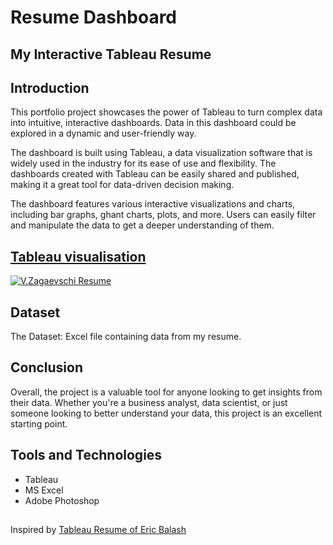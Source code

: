 # Resume Dashboard
## My Interactive Tableau Resume

## Introduction
This portfolio project showcases the power of Tableau to turn complex data into intuitive, interactive dashboards. Data in this dashboard could be explored in a dynamic and user-friendly way.

The dashboard is built using Tableau, a data visualization software that is widely used in the industry for its ease of use and flexibility. The dashboards created with Tableau can be easily shared and published, making it a great tool for data-driven decision making.

The dashboard features various interactive visualizations and charts, including bar graphs, ghant charts, plots, and more. Users can easily filter and manipulate the data to get a deeper understanding of them.


## [Tableau visualisation](https://public.tableau.com/views/VeaceslavZagaevschiResume/V_ZagaevschiResume?:language=en-GB&:embed=y&:display_count=n&:origin=viz_share_link)

<div class='tableauPlaceholder' id='viz1691568884705' style='position: relative'><noscript><a href='https:&#47;&#47;github.com&#47;vzagaevschi&#47;Data-Analysis-Portfolio&#47;tree&#47;main&#47;Resume_Dashboard'><img alt='V.Zagaevschi Resume ' src='https:&#47;&#47;public.tableau.com&#47;static&#47;images&#47;Ve&#47;VeaceslavZagaevschiResume&#47;V_ZagaevschiResume&#47;1_rss.png' style='border: none' /></a></noscript><object class='tableauViz'  style='display:none;'><param name='host_url' value='https%3A%2F%2Fpublic.tableau.com%2F' /> <param name='embed_code_version' value='3' /> <param name='path' value='views&#47;VeaceslavZagaevschiResume&#47;V_ZagaevschiResume?:language=en-GB&amp;:embed=true' /> <param name='toolbar' value='yes' /><param name='static_image' value='https:&#47;&#47;public.tableau.com&#47;static&#47;images&#47;Ve&#47;VeaceslavZagaevschiResume&#47;V_ZagaevschiResume&#47;1.png' /> <param name='animate_transition' value='yes' /><param name='display_static_image' value='yes' /><param name='display_spinner' value='yes' /><param name='display_overlay' value='yes' /><param name='display_count' value='yes' /></object></div> 

## Dataset
The Dataset: Excel file containing data from my resume. 


## Conclusion

Overall, the project is a valuable tool for anyone looking to get insights from their data. Whether you're a business analyst, data scientist, or just someone looking to better understand your data, this project is an excellent starting point.

## Tools and Technologies

- Tableau
- MS Excel
- Adobe Photoshop

##
Inspired by [Tableau Resume of Eric Balash](https://public.tableau.com/app/profile/eric.balash/viz/EricBalashTableauResumeV2/EricBalashTableauResume)

